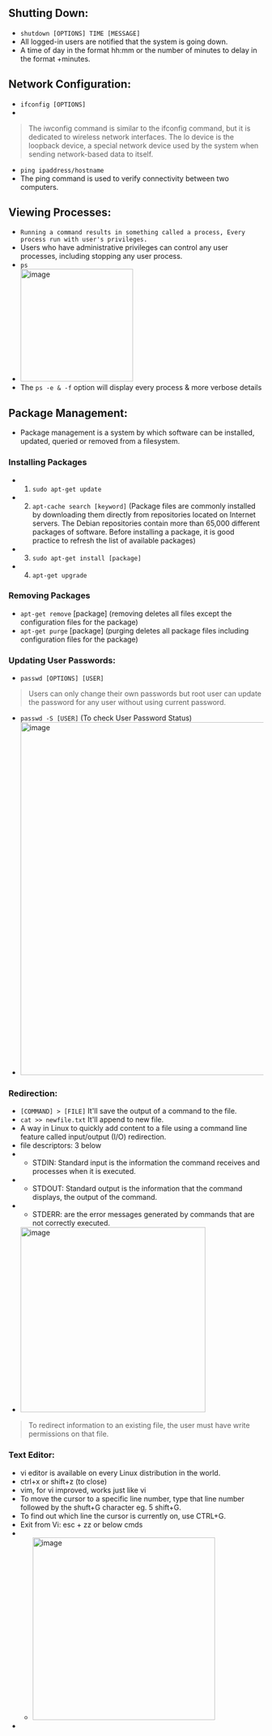 ## Shutting Down:
- `shutdown [OPTIONS] TIME [MESSAGE]`
- All logged-in users are notified that the system is going down.
- A time of day in the format hh:mm or the number of minutes to delay in the format +minutes.

## Network Configuration:
- `ifconfig [OPTIONS]`
- 
> The iwconfig command is similar to the ifconfig command, but it is dedicated to wireless network interfaces.
> The lo device is the loopback device, a special network device used by the system when sending network-based data to itself.
- `ping ipaddress/hostname`
- The ping command is used to verify connectivity between two computers.


## Viewing Processes:
- `Running a command results in something called a process, Every process run with user's privileges.`
- Users who have administrative privileges can control any user processes, including stopping any user process.
- `ps`
- <img width="222" alt="image" src="https://user-images.githubusercontent.com/40174034/234070764-149beb71-82ce-4659-b69c-17a54926e737.png">
- The `ps -e & -f` option will display every process & more verbose details


## Package Management:
- Package management is a system by which software can be installed, updated, queried or removed from a filesystem.
### Installing Packages
- 1. `sudo apt-get update`
- 2. `apt-cache search [keyword]` (Package files are commonly installed by downloading them directly from repositories located on Internet servers. The Debian repositories contain more than 65,000 different packages of software. Before installing a package, it is good practice to refresh the list of available packages)
- 3. `sudo apt-get install [package]`
- 4. `apt-get upgrade`

### Removing Packages
- `apt-get remove` [package] (removing deletes all files except the configuration files for the package)
- `apt-get purge` [package] (purging deletes all package files including configuration files for the package)


### Updating User Passwords:
- `passwd [OPTIONS] [USER]`
> Users can only change their own passwords but root user can update the password for any user without using current password.
- `passwd -S [USER]` (To check User Password Status)
- <img width="696" alt="image" src="https://user-images.githubusercontent.com/40174034/234181400-e571c368-f54f-4862-91bd-0afeab7a78c4.png">


### Redirection:
- `[COMMAND] > [FILE]` It'll save the output of a command to the file. 
- `cat >> newfile.txt` It'll append to new file.
- A way in Linux to quickly add content to a file using a command line feature called input/output (I/O) redirection.
- file descriptors: 3 below
- - STDIN: Standard input is the information the command receives and processes when it is executed.
- - STDOUT: Standard output is the information that the command displays, the output of the command.
- - STDERR: are the error messages generated by commands that are not correctly executed.
- <img width="365" alt="image" src="https://user-images.githubusercontent.com/40174034/235178100-e8ccf339-f58a-4a73-bf71-942ecf140b89.png">
> To redirect information to an existing file, the user must have write permissions on that file. 

### Text Editor:
- vi editor is available on every Linux distribution in the world.
- ctrl+x or shift+z (to close)
- vim, for vi improved, works just like vi
- To move the cursor to a specific line number, type that line number followed by the shuft+G character eg. 5 shift+G.
- To find out which line the cursor is currently on, use CTRL+G.
- Exit from Vi: esc + zz or below cmds
- - <img width="360" alt="image" src="https://user-images.githubusercontent.com/40174034/235208461-b704be9c-fb55-48dd-9ce0-48382999d33d.png">
- 




